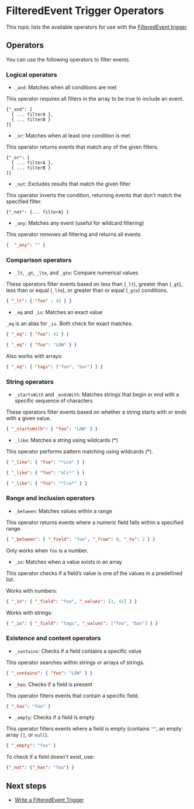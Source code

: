 # FilteredEvent Trigger Operators

This topic lists the available operators for use with the [FilteredEvent trigger](write-filtered-event-trigger.md).

## Operators

You can use the following operators to filter events.

### Logical operators

* `_and`: Matches when all conditions are met

This operator requires all filters in the array to be true to include an event.

```
{"_and": [
  { ... filterA },
  { ... filterB }
]}
```

* `_or`: Matches when at least one condition is met

This operator returns events that match any of the given filters.

```
{"_or": [
  { ... filterA },
  { ... filterB }
]}
```

* `_not`: Excludes results that match the given filter

This operator inverts the condition, returning events that don't match the specified filter.

```
{"_not": {... filterA} }
```

* `_any`: Matches any event (useful for wildcard filtering)

This operator removes all filtering and returns all events.

```json
{  "_any": "" }
```

### Comparison operators

* `_lt`, `_gt`, `_lte`, and `_gte`: Compare numerical values

These operators filter events based on less than (`_lt`), greater than (`_gt`), less than or equal (`_lte`), or greater than or equal (`_gte`) conditions.

```json
{ "_lt": { "foo" : 42 } }
```

* `_eq` and `_is`: Matches an exact value

`_eq` is an alias for `_is`. Both check for exact matches.

```json
{ "_eq": { "foo": 42 } }
```

```json
{ "_eq": { "foo": "LOW" } }
```

Also works with arrays:

```json
{ "_eq": { "tags": ["foo", "bar"] } }
```

### String operators

* `_startsWith` and `_endsWith`: Matches strings that begin or end with a specific sequence of characters

These operators filter events based on whether a string starts with or ends with a given value.

```json
{ "_startsWith": { "foo": "LOW" } }
```

* `_like`: Matches a string using wildcards (*)

This operator performs pattern matching using wildcards (*).

```json
{ "_like": { "foo": "*ice" } }
```

```json
{ "_like": { "foo": "ali*" } }
```

```json
{ "_like": { "foo": "*lce*" } }
```

### Range and inclusion operators

* `_between`: Matches values within a range

This operator returns events where a numeric field falls within a specified range.

```json
{ "_between": { "_field": "foo", "_from": 0, "_to": 2 } }
```

Only works when `foo` is a number.

* `_in`: Matches when a value exists in an array

This operator checks if a field’s value is one of the values in a predefined list.

Works with numbers:

```json
{ "_in": { "_field": "foo", "_values": [1, 42] } }
```

Works with strings:

```json
{ "_in": { "_field": "tags", "_values": ["foo", "bar"] } }
```

### Existence and content operators

* `_contains`: Checks if a field contains a specific value

This operator searches within strings or arrays of strings.

```json
{ "_contains": { "foo": "LOW" } }
```

* `_has`: Checks if a field is present

This operator filters events that contain a specific field.

```json
{ "_has": "foo" }
```

* `_empty`: Checks if a field is empty

This operator filters events where a field is empty (contains `""`, an empty array `[]`, or `null`).

```json
{ "_empty": "foo" }
```

To check if a field doesn't exist, use:

```json
{"_not": {"_has": "foo"} }
```

## Next steps

* [Write a FilteredEvent Trigger](write-filtered-event-trigger.md)